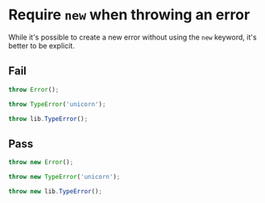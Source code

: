 # Require `new` when throwing an error

<!-- Do not manually modify RULE_NOTICE part -->
<!-- RULE_NOTICE_START -->
<!-- RULE_NOTICE_END -->

While it's possible to create a new error without using the `new` keyword, it's better to be explicit.

## Fail

```js
throw Error();
```

```js
throw TypeError('unicorn');
```

```js
throw lib.TypeError();
```

## Pass

```js
throw new Error();
```

```js
throw new TypeError('unicorn');
```

```js
throw new lib.TypeError();
```
